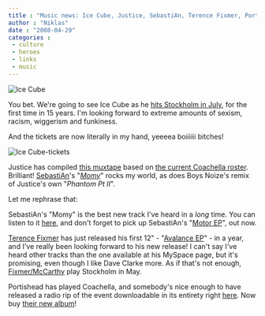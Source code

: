 ```yaml
---
title : "Music news: Ice Cube, Justice, SebastiAn, Terence Fixmer, Portishead"
author : "Niklas"
date : "2008-04-29"
categories : 
 - culture
 - heroes
 - links
 - music
---
```


![Ice Cube](http://farm1.static.flickr.com/145/372853664_34e66ddc6b.jpg)

You bet. We're going to see Ice Cube as he [hits Stockholm in July](http://www.aeglive.se/artister/ice-cube.php), for the first time in 15 years. I'm looking forward to extreme amounts of sexism, racism, wiggerism and funkiness.

And the tickets are now literally in my hand, yeeeea boiiiiii bitches!

![Ice Cube-tickets](http://farm3.static.flickr.com/2223/2451832578_c2b6a3ef0b.jpg)

Justice has compiled [this muxtape](http://thrillistcoachella.muxtape.com) based on [the current Coachella roster](http://www.coachella.com/event/lineup). Brilliant! [SebastiAn](http://www.myspace.com/0sebastian0)'s "_[Momy](http://hypem.com/track/526587)_" rocks my world, as does Boys Noize's remix of Justice's own "_Phantom Pt II_".

Let me rephrase that:

SebastiAn's "Momy" is the best new track I've heard in a _long_ time. You can listen to it [here](http://www.zshare.net/audio/10474540b78460de/), and don't forget to pick up SebastiAn's "[Motor EP](http://www.nuloop.com/en/vinyl-records/electro-techno/detail/66708/sebastian-motor_ep.html)", out now.

[Terence Fixmer](http://myspace.com/terencefixmer) has just released his first 12" - "[Avalance EP](http://www.7digital.com/stores/productDetail.aspx?shop=734&pid=218525)" - in a year, and I've really been looking forward to his new release! I can't say I've heard other tracks than the one available at his MySpace page, but it's promising, even though I like Dave Clarke more. As if that's not enough, [Fixmer/McCarthy](http://fixmermccarthy.com) play Stockholm in May.

Portishead has played Coachella, and somebody's nice enough to have released a radio rip of the event downloadable in its entirety right [here](http://www.deafindieelephants.com/2008/04/27/mp3-exclusive-portishead-coachella-2008/). Now buy [their new album](http://www.amazon.co.uk/Third-Portishead/dp/B0014C2BL4)!

